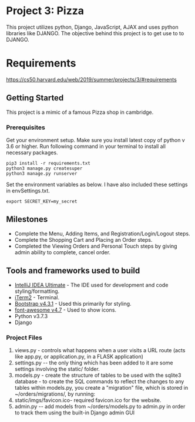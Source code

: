 # Project 3: Pizza

This project utilizes python, Django, JavaScript, AJAX and uses python libraries like DJANGO. The objective behind this project is to get use to to DJANGO.

# Requirements
https://cs50.harvard.edu/web/2019/summer/projects/3/#requirements

## Getting Started
This project is a mimic of a famous Pizza shop in cambridge. 

### Prerequisites

Get your environment setup. Make sure you install latest copy of python v 3.6 or higher. Run following command in your terminal to install all necessary packages.

```
pip3 install -r requirements.txt
python3 manage.py createsuper
python3 manage.py runserver
```
Set the environment variables as below. I have also included these settings in envSettings.txt.
```
export SECRET_KEY=my_secret
```

## Milestones

* Complete the Menu, Adding Items, and Registration/Login/Logout steps.
* Complete the Shopping Cart and Placing an Order steps.
* Completed the Viewing Orders and Personal Touch steps by giving admin ability to complete, cancel order.


## Tools and frameworks used to build

* [IntelliJ IDEA Ultimate](https://www.jetbrains.com/idea/) - The IDE used for development and code styling/formatting.
* [iTerm2](https://www.iterm2.com/) - Terminal.
* [Bootstrap v4.3.1](https://getbootstrap.com/) - Used this primarily for styling.
* [font-awesome v4.7](https://fontawesome.com/v4.7.0/) - Used to show icons.
* Python v3.7.3
* Django


### Project Files
1. views.py - controls what happens when a user visits a URL route (acts like app.py, or application.py, in a FLASK application)
2. settings.py -- the only thing which has been added to it are some settings involving the static/ folder.
3. models.py -  create the structure of tables to be used with the sqlite3 database - to create the SQL commands to reflect the changes to any tables within models.py, you create a "migration" file, which is stored in ~/orders/migrations/, by running:
3. static/imgs/favicon.ico- required favicon.ico for the website.
4. admin.py -- add models from ~/orders/models.py to admin.py in order to track them using the built-in Django admin GUI  
